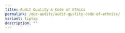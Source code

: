 ```yaml
---
title: Audit Quality & Code of Ethics
permalink: /our-audits/audit-quality-code-of-ethnics/
variant: tiptap
description: ""
---
```

